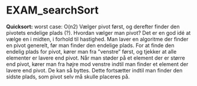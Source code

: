 # EXAM_searchSort

**Quicksort:** worst case: O(n2)
Vælger pivot først, og derefter finder den pivotets endelige plads (?). 
Hvordan vælger man pivot? Det er en god idé at vælge en i midten, i forhold til hastighed. Man laver en algoritme der finder en pivot generelt, før man finder den endelige plads.
For at finde den endelig plads for pivot, kører man fra ”venstre” først, og tjekker at alle elementer er lavere end pivot. Når man støder på et element der er større end pivot, kører man fra højre mod venstre indtil man finder et element der lavere end pivot. De kan så byttes. Dette fortsætter indtil man finder den sidste plads, som pivot selv må skulle placeres på.
